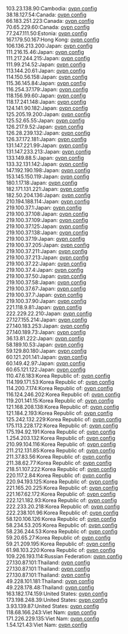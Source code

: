 103.23.138.90:Cambodia: [ovpn config](vpn/103_23_138_90.ovpn)  
38.18.127.54:Canada: [ovpn config](vpn/38_18_127_54.ovpn)  
66.183.251.223:Canada: [ovpn config](vpn/66_183_251_223.ovpn)  
70.65.229.60:Canada: [ovpn config](vpn/70_65_229_60.ovpn)  
77.247.111.50:Estonia: [ovpn config](vpn/77_247_111_50.ovpn)  
167.179.50.167:Hong Kong: [ovpn config](vpn/167_179_50_167.ovpn)  
106.136.213.200:Japan: [ovpn config](vpn/106_136_213_200.ovpn)  
111.216.15.46:Japan: [ovpn config](vpn/111_216_15_46.ovpn)  
111.217.244.215:Japan: [ovpn config](vpn/111_217_244_215.ovpn)  
111.99.214.52:Japan: [ovpn config](vpn/111_99_214_52.ovpn)  
113.144.20.61:Japan: [ovpn config](vpn/113_144_20_61.ovpn)  
114.150.56.158:Japan: [ovpn config](vpn/114_150_56_158.ovpn)  
115.36.145.84:Japan: [ovpn config](vpn/115_36_145_84.ovpn)  
116.254.37.179:Japan: [ovpn config](vpn/116_254_37_179.ovpn)  
118.156.99.60:Japan: [ovpn config](vpn/118_156_99_60.ovpn)  
118.17.241.148:Japan: [ovpn config](vpn/118_17_241_148.ovpn)  
124.141.90.182:Japan: [ovpn config](vpn/124_141_90_182.ovpn)  
125.205.19.200:Japan: [ovpn config](vpn/125_205_19_200.ovpn)  
125.52.65.55:Japan: [ovpn config](vpn/125_52_65_55.ovpn)  
126.217.9.52:Japan: [ovpn config](vpn/126_217_9_52.ovpn)  
126.28.239.132:Japan: [ovpn config](vpn/126_28_239_132.ovpn)  
126.37.172.181:Japan: [ovpn config](vpn/126_37_172_181.ovpn)  
131.147.221.99:Japan: [ovpn config](vpn/131_147_221_99.ovpn)  
131.147.233.213:Japan: [ovpn config](vpn/131_147_233_213.ovpn)  
133.149.88.5:Japan: [ovpn config](vpn/133_149_88_5.ovpn)  
133.32.131.142:Japan: [ovpn config](vpn/133_32_131_142.ovpn)  
147.192.190.198:Japan: [ovpn config](vpn/147_192_190_198.ovpn)  
153.145.150.119:Japan: [ovpn config](vpn/153_145_150_119.ovpn)  
180.1.17.18:Japan: [ovpn config](vpn/180_1_17_18.ovpn)  
182.171.131.221:Japan: [ovpn config](vpn/182_171_131_221.ovpn)  
182.50.204.136:Japan: [ovpn config](vpn/182_50_204_136.ovpn)  
210.194.188.114:Japan: [ovpn config](vpn/210_194_188_114.ovpn)  
219.100.37.1:Japan: [ovpn config](vpn/219_100_37_1.ovpn)  
219.100.37.108:Japan: [ovpn config](vpn/219_100_37_108.ovpn)  
219.100.37.109:Japan: [ovpn config](vpn/219_100_37_109.ovpn)  
219.100.37.125:Japan: [ovpn config](vpn/219_100_37_125.ovpn)  
219.100.37.138:Japan: [ovpn config](vpn/219_100_37_138.ovpn)  
219.100.37.19:Japan: [ovpn config](vpn/219_100_37_19.ovpn)  
219.100.37.205:Japan: [ovpn config](vpn/219_100_37_205.ovpn)  
219.100.37.211:Japan: [ovpn config](vpn/219_100_37_211.ovpn)  
219.100.37.213:Japan: [ovpn config](vpn/219_100_37_213.ovpn)  
219.100.37.22:Japan: [ovpn config](vpn/219_100_37_22.ovpn)  
219.100.37.4:Japan: [ovpn config](vpn/219_100_37_4.ovpn)  
219.100.37.50:Japan: [ovpn config](vpn/219_100_37_50.ovpn)  
219.100.37.58:Japan: [ovpn config](vpn/219_100_37_58.ovpn)  
219.100.37.67:Japan: [ovpn config](vpn/219_100_37_67.ovpn)  
219.100.37.7:Japan: [ovpn config](vpn/219_100_37_7.ovpn)  
219.100.37.90:Japan: [ovpn config](vpn/219_100_37_90.ovpn)  
221.118.9.81:Japan: [ovpn config](vpn/221_118_9_81.ovpn)  
222.229.22.210:Japan: [ovpn config](vpn/222_229_22_210.ovpn)  
27.127.155.214:Japan: [ovpn config](vpn/27_127_155_214.ovpn)  
27.140.183.253:Japan: [ovpn config](vpn/27_140_183_253.ovpn)  
27.140.189.73:Japan: [ovpn config](vpn/27_140_189_73.ovpn)  
36.13.81.222:Japan: [ovpn config](vpn/36_13_81_222.ovpn)  
58.189.10.53:Japan: [ovpn config](vpn/58_189_10_53.ovpn)  
59.129.80.180:Japan: [ovpn config](vpn/59_129_80_180.ovpn)  
60.121.201.141:Japan: [ovpn config](vpn/60_121_201_141.ovpn)  
60.149.42.97:Japan: [ovpn config](vpn/60_149_42_97.ovpn)  
60.65.121.122:Japan: [ovpn config](vpn/60_65_121_122.ovpn)  
110.47.6.183:Korea Republic of: [ovpn config](vpn/110_47_6_183.ovpn)  
114.199.171.53:Korea Republic of: [ovpn config](vpn/114_199_171_53.ovpn)  
114.200.7.174:Korea Republic of: [ovpn config](vpn/114_200_7_174.ovpn)  
116.124.246.202:Korea Republic of: [ovpn config](vpn/116_124_246_202.ovpn)  
119.201.141.15:Korea Republic of: [ovpn config](vpn/119_201_141_15.ovpn)  
121.168.208.138:Korea Republic of: [ovpn config](vpn/121_168_208_138.ovpn)  
121.184.2.193:Korea Republic of: [ovpn config](vpn/121_184_2_193.ovpn)  
125.242.132.229:Korea Republic of: [ovpn config](vpn/125_242_132_229.ovpn)  
175.113.228.172:Korea Republic of: [ovpn config](vpn/175_113_228_172.ovpn)  
175.194.92.191:Korea Republic of: [ovpn config](vpn/175_194_92_191.ovpn)  
1.254.203.132:Korea Republic of: [ovpn config](vpn/1_254_203_132.ovpn)  
210.99.104.116:Korea Republic of: [ovpn config](vpn/210_99_104_116.ovpn)  
211.212.131.85:Korea Republic of: [ovpn config](vpn/211_212_131_85.ovpn)  
211.37.83.56:Korea Republic of: [ovpn config](vpn/211_37_83_56.ovpn)  
211.38.62.77:Korea Republic of: [ovpn config](vpn/211_38_62_77.ovpn)  
218.51.107.222:Korea Republic of: [ovpn config](vpn/218_51_107_222.ovpn)  
220.117.2.84:Korea Republic of: [ovpn config](vpn/220_117_2_84.ovpn)  
220.94.193.125:Korea Republic of: [ovpn config](vpn/220_94_193_125.ovpn)  
221.165.20.225:Korea Republic of: [ovpn config](vpn/221_165_20_225.ovpn)  
221.167.62.172:Korea Republic of: [ovpn config](vpn/221_167_62_172.ovpn)  
222.121.182.93:Korea Republic of: [ovpn config](vpn/222_121_182_93.ovpn)  
222.233.20.218:Korea Republic of: [ovpn config](vpn/222_233_20_218.ovpn)  
222.238.101.96:Korea Republic of: [ovpn config](vpn/222_238_101_96.ovpn)  
58.120.106.126:Korea Republic of: [ovpn config](vpn/58_120_106_126.ovpn)  
58.234.53.205:Korea Republic of: [ovpn config](vpn/58_234_53_205.ovpn)  
58.236.244.53:Korea Republic of: [ovpn config](vpn/58_236_244_53.ovpn)  
59.20.65.27:Korea Republic of: [ovpn config](vpn/59_20_65_27.ovpn)  
59.21.209.195:Korea Republic of: [ovpn config](vpn/59_21_209_195.ovpn)  
61.98.103.220:Korea Republic of: [ovpn config](vpn/61_98_103_220.ovpn)  
109.226.193.114:Russian Federation: [ovpn config](vpn/109_226_193_114.ovpn)  
27.130.87.101:Thailand: [ovpn config](vpn/27_130_87_101.ovpn)  
27.130.87.101:Thailand: [ovpn config](vpn/27_130_87_101.ovpn)  
27.130.87.101:Thailand: [ovpn config](vpn/27_130_87_101.ovpn)  
49.228.101.181:Thailand: [ovpn config](vpn/49_228_101_181.ovpn)  
49.228.178.48:Thailand: [ovpn config](vpn/49_228_178_48.ovpn)  
163.182.174.159:United States: [ovpn config](vpn/163_182_174_159.ovpn)  
173.198.248.39:United States: [ovpn config](vpn/173_198_248_39.ovpn)  
3.93.139.87:United States: [ovpn config](vpn/3_93_139_87.ovpn)  
118.68.166.243:Viet Nam: [ovpn config](vpn/118_68_166_243.ovpn)  
171.226.229.135:Viet Nam: [ovpn config](vpn/171_226_229_135.ovpn)  
1.54.121.43:Viet Nam: [ovpn config](vpn/1_54_121_43.ovpn)  
